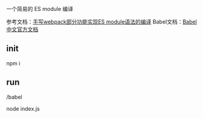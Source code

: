一个简易的 ES module 编译

参考文档：[手写webpack部分功能实现ES module语法的编译](https://blog.csdn.net/zemprogram/article/details/105985747)
Babel文档：[Babel 中文官方文档](https://babel.docschina.org/docs/en/6.26.3/babel-core/)

## init
npm i

## run
/babel

node index.js